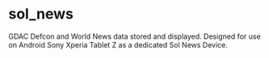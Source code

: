 # sol_news
GDAC Defcon and World News data stored and displayed. Designed for use on Android Sony Xperia Tablet Z as a dedicated Sol News Device.
